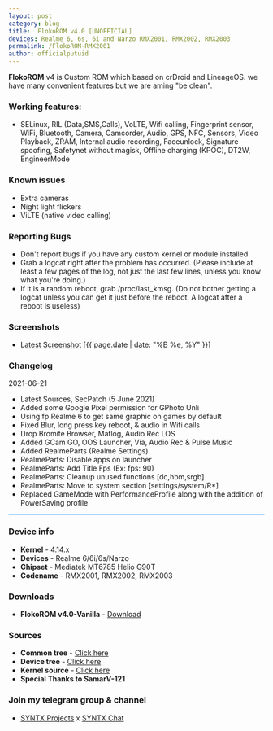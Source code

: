 ```yaml
---
layout: post
category: blog
title:  FlokoROM v4.0 [UNOFFICIAL]
devices: Realme 6, 6s, 6i and Narzo RMX2001, RMX2002, RMX2003
permalink: /FlokoROM-RMX2001
author: officialputuid
---
```


**FlokoROM** v4 is Custom ROM which based on crDroid and LineageOS. we have many convenient features but we are aming "be clean".

### Working features:

- SELinux, RIL (Data,SMS,Calls), VoLTE, Wifi calling, Fingerprint sensor, WiFi, Bluetooth, Camera, Camcorder, Audio, GPS, NFC, Sensors, Video Playback, ZRAM, Internal audio recording, Faceunlock, Signature spoofing, Safetynet without magisk, Offline charging (KPOC), DT2W, EngineerMode

### Known issues

- Extra cameras
- Night light flickers
- ViLTE (native video calling)

### Reporting Bugs

- Don't report bugs if you have any custom kernel or module installed
- Grab a logcat right after the problem has occurred. (Please include at least a few pages of the log, not just the last few lines, unless you know what you're doing.)
- If it is a random reboot, grab /proc/last_kmsg. (Do not bother getting a logcat unless you can get it just before the reboot. A logcat after a reboot is useless)

### Screenshots

- [Latest Screenshot](https://t.me/SYNTXchannel/120) [{{ page.date | date: "%B %e, %Y" }}]

### Changelog

2021-06-21

- Latest Sources, SecPatch (5 June 2021)
- Added some Google Pixel permission for GPhoto Unli
- Using fp Realme 6 to get same graphic on games by default
- Fixed Blur, long press key reboot, & audio in Wifi calls
- Drop Bromite Browser, Matlog, Audio Rec LOS
- Added GCam GO, OOS Launcher, Via, Audio Rec & Pulse Music
- Added RealmeParts (Realme Settings)
- RealmeParts: Disable apps on launcher
- RealmeParts: Add Title Fps (Ex: fps: 90)
- RealmeParts: Cleanup unused functions [dc,hbm,srgb]
- RealmeParts: Move to system section [settings/system/R*]
- Replaced GameMode with PerformanceProfile along with the addition of PowerSaving profile

<hr style="background: #007bff" />

### Device info

- **Kernel** - 4.14.x
- **Devices** - Realme 6/6i/6s/Narzo
- **Chipset** - Mediatek MT6785 Helio G90T
- **Codename** - RMX2001, RMX2002, RMX2003

### Downloads

- **FlokoROM v4.0-Vanilla** - [Download](https://github.com/officialputuid/officialputuid/releases/download/Floko-v4.0/Floko-v4.0-RMX2001-20210523-UNOFFICIAL.zip)

### Sources

- **Common tree** - [Click here](https://github.com/officialputuid/android_device_realme_mt6785-common)
- **Device tree** - [Click here](https://github.com/officialputuid/android_device_realme_RMX2001)
- **Kernel source** - [Click here](https://github.com/SamarV-121/android_kernel_realme_RMX2001/)
- **Special Thanks to SamarV-121**

### Join my telegram group & channel

- [SYNTX Projects](https://t.me/SYNTXChannel) x [SYNTX Chat](https://t.me/SYNTXchat)